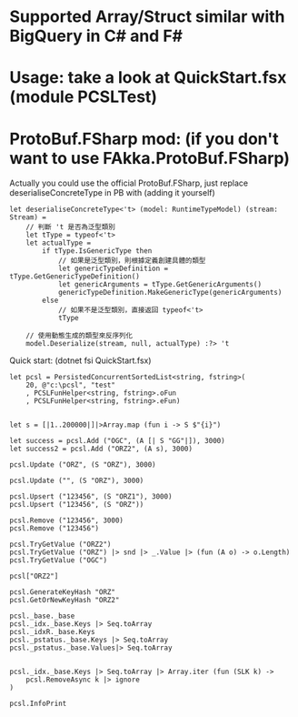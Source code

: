 # Supported Array/Struct similar with BigQuery in C# and F#
# Usage: take a look at QuickStart.fsx (module PCSLTest)
# ProtoBuf.FSharp mod: (if you don't want to use FAkka.ProtoBuf.FSharp) 

Actually you could use the official ProtoBuf.FSharp, just replace deserialiseConcreteType in PB with (adding it yourself)

```
let deserialiseConcreteType<'t> (model: RuntimeTypeModel) (stream: Stream) = 
    // 判斷 't 是否為泛型類別
    let tType = typeof<'t>
    let actualType =
        if tType.IsGenericType then
            // 如果是泛型類別，則根據定義創建具體的類型
            let genericTypeDefinition = tType.GetGenericTypeDefinition()
            let genericArguments = tType.GetGenericArguments()
            genericTypeDefinition.MakeGenericType(genericArguments)
        else
            // 如果不是泛型類別，直接返回 typeof<'t>
            tType

    // 使用動態生成的類型來反序列化
    model.Deserialize(stream, null, actualType) :?> 't
```

Quick start: (dotnet fsi QuickStart.fsx)

```
let pcsl = PersistedConcurrentSortedList<string, fstring>(
    20, @"c:\pcsl", "test"
    , PCSLFunHelper<string, fstring>.oFun
    , PCSLFunHelper<string, fstring>.eFun)


let s = [|1..200000|]|>Array.map (fun i -> S $"{i}")

let success = pcsl.Add ("OGC", (A [| S "GG"|]), 3000)
let success2 = pcsl.Add ("ORZ2", (A s), 3000)

pcsl.Update ("ORZ", (S "ORZ"), 3000)

pcsl.Update ("", (S "ORZ"), 3000)

pcsl.Upsert ("123456", (S "ORZ1"), 3000)
pcsl.Upsert ("123456", (S "ORZ"))

pcsl.Remove ("123456", 3000)
pcsl.Remove ("123456")

pcsl.TryGetValue ("ORZ2")
pcsl.TryGetValue ("ORZ") |> snd |> _.Value |> (fun (A o) -> o.Length)
pcsl.TryGetValue ("OGC")

pcsl["ORZ2"]

pcsl.GenerateKeyHash "ORZ"
pcsl.GetOrNewKeyHash "ORZ2"

pcsl._base._base
pcsl._idx._base.Keys |> Seq.toArray
pcsl._idxR._base.Keys
pcsl._pstatus._base.Keys |> Seq.toArray
pcsl._pstatus._base.Values|> Seq.toArray


pcsl._idx._base.Keys |> Seq.toArray |> Array.iter (fun (SLK k) ->
    pcsl.RemoveAsync k |> ignore
)

pcsl.InfoPrint

```
